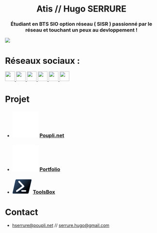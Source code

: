 <h1 align="center">Atis // Hugo SERRURE</h1>
<h3 align="center">Étudiant en BTS SIO option réseau ( SISR ) passionné par le réseau et touchant un peux au devloppement ! </h3>
<a href="https://www.twitch.tv/atis_fps" target="_blank" rel="noreferrer"><img
src="https://img.shields.io/twitch/status/atis_fps?logo=twitchsx&style=for-the-badge&color=0891b2&labelColor=1c1917&label=STATUS+TWITCH" /></a>

# Réseaux sociaux : 
<p align="left">
    <a href="https://github.com/AtisFPS" target="_blank" rel="noreferrer">
        <picture>
            <source media="(prefers-color-scheme: dark)" srcset="https://raw.githubusercontent.com/danielcranney/readme-generator/main/public/icons/socials/github-dark.svg" />
            <source media="(prefers-color-scheme: light)" srcset="https://raw.githubusercontent.com/danielcranney/readme-generator/main/public/icons/socials/github.svg" />
            <img src="https://raw.githubusercontent.com/danielcranney/readme-generator/main/public/icons/socials/github.svg" width="32" height="32" />
        </picture>
    </a>
    <a href="https://www.instagram.com/hugoserrure/" target="_blank" rel="noreferrer">
        <picture>
            <source media="(prefers-color-scheme: dark)" srcset="https://raw.githubusercontent.com/rahuldkjain/github-profile-readme-generator/master/src/images/icons/Social/instagram.svg" />
            <source media="(prefers-color-scheme: light)" srcset="https://raw.githubusercontent.com/rahuldkjain/github-profile-readme-generator/master/src/images/icons/Social/instagram.svg" />
            <img src="https://raw.githubusercontent.com/rahuldkjain/github-profile-readme-generator/master/src/images/icons/Social/instagram.svg" width="32" height="32" />
        </picture>
    </a>
    <a href="https://www.linkedin.com/in/hugo-serrure/" target="_blank" rel="noreferrer">
        <picture>
            <source media="(prefers-color-scheme: dark)" srcset="https://raw.githubusercontent.com/rahuldkjain/github-profile-readme-generator/master/src/images/icons/Social/linked-in-alt.svg" />
            <source media="(prefers-color-scheme: light)" srcset="https://raw.githubusercontent.com/rahuldkjain/github-profile-readme-generator/master/src/images/icons/Social/linked-in-alt.svg" />
            <img src="https://raw.githubusercontent.com/rahuldkjain/github-profile-readme-generator/master/src/images/icons/Social/linked-in-alt.svg" width="32" height="32" />
        </picture>
    </a>
    <a href="https://twitter.com/AtisFPS" target="_blank" rel="noreferrer">
        <picture>
            <source media="(prefers-color-scheme: dark)" srcset="https://raw.githubusercontent.com/rahuldkjain/github-profile-readme-generator/master/src/images/icons/Social/twitter.svg" />
            <source media="(prefers-color-scheme: light)" srcset="https://raw.githubusercontent.com/rahuldkjain/github-profile-readme-generator/master/src/images/icons/Social/twitter.svg" />
            <img src="https://raw.githubusercontent.com/rahuldkjain/github-profile-readme-generator/master/src/images/icons/Social/twitter.svg" width="32" height="32" />
        </picture>
    </a>
    <a href="https://www.youtube.com/@AtisFPS" target="_blank" rel="noreferrer">
        <picture>
            <source media="(prefers-color-scheme: dark)" srcset="https://raw.githubusercontent.com/rahuldkjain/github-profile-readme-generator/master/src/images/icons/Social/youtube.svg" />
            <source media="(prefers-color-scheme: light)" srcset="https://raw.githubusercontent.com/rahuldkjain/github-profile-readme-generator/master/src/images/icons/Social/youtube.svg" />
            <img src="https://raw.githubusercontent.com/rahuldkjain/github-profile-readme-generator/master/src/images/icons/Social/youtube.svg" width="32" height="32" />
        </picture>
    </a>
    <a href="https://www.twitch.tv/atis_fps" target="_blank" rel="noreferrer">
        <picture>
            <source media="(prefers-color-scheme: dark)" srcset="https://raw.githubusercontent.com/rahuldkjain/github-profile-readme-generator/master/src/images/icons/Social/twitch.svg" />
            <source media="(prefers-color-scheme: light)" srcset="https://raw.githubusercontent.com/rahuldkjain/github-profile-readme-generator/master/src/images/icons/Social/twitch.svg" />
            <img src="https://raw.githubusercontent.com/rahuldkjain/github-profile-readme-generator/master/src/images/icons/Social/twitch.svg" width="32" height="32" />
        </picture>
    </a>
</p>

# Projet

- ### ![Poupli.net][] [Poupli.net](https://www.poupli.net)
- ### ![Poupli.net][] [Portfolio](https://hserrure.poupli.net)
 
- ### ![Powershell][] [ToolsBox](https://github.com/AtisFPS/ToolsBox)


[Poupli.net]: https://raw.githubusercontent.com/AtisFPS/AtisFPS/bc68b3bcba6286dbd65da59cbdb90771cf394d05/upload/Logo-PPNET-32x32-W.svg
[Powershell]: https://raw.githubusercontent.com/AtisFPS/AtisFPS/819441a3ee57d593782b0f457718c1894131187d/upload/ps_black_32.svg

 


# Contact
- hserrure@poupli.net // serrure.hugo@gmail.com

